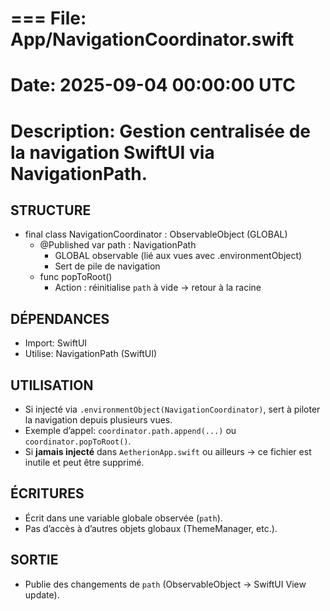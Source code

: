 # === File: App/NavigationCoordinator.swift
# Date: 2025-09-04 00:00:00 UTC
# Description: Gestion centralisée de la navigation SwiftUI via NavigationPath.

## STRUCTURE
- final class NavigationCoordinator : ObservableObject (GLOBAL)
  - @Published var path : NavigationPath
    - GLOBAL observable (lié aux vues avec .environmentObject)
    - Sert de pile de navigation
  - func popToRoot()
    - Action : réinitialise `path` à vide → retour à la racine

## DÉPENDANCES
- Import: SwiftUI
- Utilise: NavigationPath (SwiftUI)

## UTILISATION
- Si injecté via `.environmentObject(NavigationCoordinator)`, sert à piloter la navigation depuis plusieurs vues.
- Exemple d’appel: `coordinator.path.append(...)` ou `coordinator.popToRoot()`.
- Si **jamais injecté** dans `AetherionApp.swift` ou ailleurs → ce fichier est inutile et peut être supprimé.

## ÉCRITURES
- Écrit dans une variable globale observée (`path`).
- Pas d’accès à d’autres objets globaux (ThemeManager, etc.).

## SORTIE
- Publie des changements de `path` (ObservableObject → SwiftUI View update).
